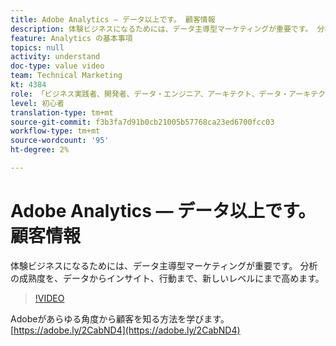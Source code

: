 ```yaml
---
title: Adobe Analytics — データ以上です。 顧客情報
description: 体験ビジネスになるためには、データ主導型マーケティングが重要です。 分析の成熟度を、データからインサイト、行動まで、新しいレベルにまで高めます。
feature: Analytics の基本事項
topics: null
activity: understand
doc-type: value video
team: Technical Marketing
kt: 4384
role: 「ビジネス実践者、開発者、データ・エンジニア、アーキテクト、データ・アーキテクト、管理者、リーダー」
level: 初心者
translation-type: tm+mt
source-git-commit: f3b3fa7d91b0cb21005b57768ca23ed6700fcc03
workflow-type: tm+mt
source-wordcount: '95'
ht-degree: 2%

---
```



# Adobe Analytics — データ以上です。 顧客情報

体験ビジネスになるためには、データ主導型マーケティングが重要です。 分析の成熟度を、データからインサイト、行動まで、新しいレベルにまで高めます。

>[!VIDEO](https://video.tv.adobe.com/v/31502/?quality=12)

Adobeがあらゆる角度から顧客を知る方法を学びます。[https://adobe.ly/2CabND4](https://adobe.ly/2CabND4)
